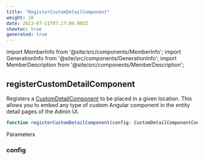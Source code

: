```yaml
---
title: "RegisterCustomDetailComponent"
weight: 10
date: 2023-07-21T07:17:04.065Z
showtoc: true
generated: true
---
```

<!-- This file was generated from the Vendure source. Do not modify. Instead, re-run the "docs:build" script -->
import MemberInfo from '@site/src/components/MemberInfo';
import GenerationInfo from '@site/src/components/GenerationInfo';
import MemberDescription from '@site/src/components/MemberDescription';


## registerCustomDetailComponent

<GenerationInfo sourceFile="packages/admin-ui/src/lib/core/src/providers/custom-detail-component/custom-detail-component.service.ts" sourceLine="12" packageName="@vendure/admin-ui" />

Registers a <a href='/docs/reference/admin-ui-api/custom-detail-components/custom-detail-component#customdetailcomponent'>CustomDetailComponent</a> to be placed in a given location. This allows you
to embed any type of custom Angular component in the entity detail pages of the Admin UI.

```ts title="Signature"
function registerCustomDetailComponent(config: CustomDetailComponentConfig): Provider
```
Parameters

### config

<MemberInfo kind="parameter" type="<a href='/docs/reference/admin-ui-api/custom-detail-components/custom-detail-component-config#customdetailcomponentconfig'>CustomDetailComponentConfig</a>" />

